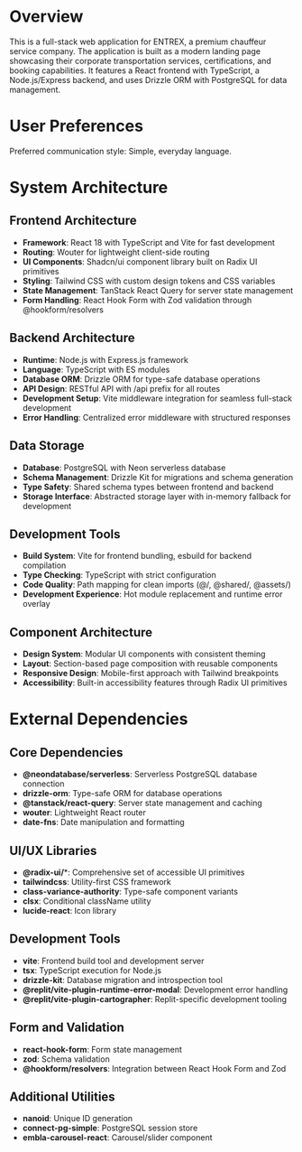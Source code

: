 # Overview

This is a full-stack web application for ENTREX, a premium chauffeur service company. The application is built as a modern landing page showcasing their corporate transportation services, certifications, and booking capabilities. It features a React frontend with TypeScript, a Node.js/Express backend, and uses Drizzle ORM with PostgreSQL for data management.

# User Preferences

Preferred communication style: Simple, everyday language.

# System Architecture

## Frontend Architecture
- **Framework**: React 18 with TypeScript and Vite for fast development
- **Routing**: Wouter for lightweight client-side routing
- **UI Components**: Shadcn/ui component library built on Radix UI primitives
- **Styling**: Tailwind CSS with custom design tokens and CSS variables
- **State Management**: TanStack React Query for server state management
- **Form Handling**: React Hook Form with Zod validation through @hookform/resolvers

## Backend Architecture
- **Runtime**: Node.js with Express.js framework
- **Language**: TypeScript with ES modules
- **Database ORM**: Drizzle ORM for type-safe database operations
- **API Design**: RESTful API with /api prefix for all routes
- **Development Setup**: Vite middleware integration for seamless full-stack development
- **Error Handling**: Centralized error middleware with structured responses

## Data Storage
- **Database**: PostgreSQL with Neon serverless database
- **Schema Management**: Drizzle Kit for migrations and schema generation
- **Type Safety**: Shared schema types between frontend and backend
- **Storage Interface**: Abstracted storage layer with in-memory fallback for development

## Development Tools
- **Build System**: Vite for frontend bundling, esbuild for backend compilation
- **Type Checking**: TypeScript with strict configuration
- **Code Quality**: Path mapping for clean imports (@/, @shared/, @assets/)
- **Development Experience**: Hot module replacement and runtime error overlay

## Component Architecture
- **Design System**: Modular UI components with consistent theming
- **Layout**: Section-based page composition with reusable components
- **Responsive Design**: Mobile-first approach with Tailwind breakpoints
- **Accessibility**: Built-in accessibility features through Radix UI primitives

# External Dependencies

## Core Dependencies
- **@neondatabase/serverless**: Serverless PostgreSQL database connection
- **drizzle-orm**: Type-safe ORM for database operations
- **@tanstack/react-query**: Server state management and caching
- **wouter**: Lightweight React router
- **date-fns**: Date manipulation and formatting

## UI/UX Libraries
- **@radix-ui/***: Comprehensive set of accessible UI primitives
- **tailwindcss**: Utility-first CSS framework
- **class-variance-authority**: Type-safe component variants
- **clsx**: Conditional className utility
- **lucide-react**: Icon library

## Development Tools
- **vite**: Frontend build tool and development server
- **tsx**: TypeScript execution for Node.js
- **drizzle-kit**: Database migration and introspection tool
- **@replit/vite-plugin-runtime-error-modal**: Development error handling
- **@replit/vite-plugin-cartographer**: Replit-specific development tooling

## Form and Validation
- **react-hook-form**: Form state management
- **zod**: Schema validation
- **@hookform/resolvers**: Integration between React Hook Form and Zod

## Additional Utilities
- **nanoid**: Unique ID generation
- **connect-pg-simple**: PostgreSQL session store
- **embla-carousel-react**: Carousel/slider component